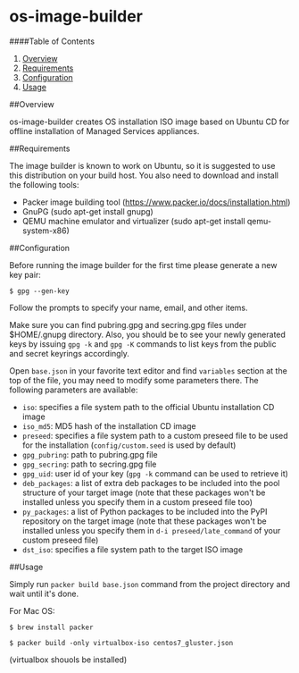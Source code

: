 # os-image-builder
####Table of Contents

1. [Overview](#overview)
2. [Requirements](#requirements)
3. [Configuration](#configuration)
4. [Usage](#usage)

##Overview

os-image-builder creates OS installation ISO image based on Ubuntu CD for offline installation of Managed Services appliances.

##Requirements

The image builder is known to work on Ubuntu, so it is suggested to use this distribution on your build host.
You also need to download and install the following tools:
 * Packer image building tool (https://www.packer.io/docs/installation.html)
 * GnuPG (sudo apt-get install gnupg)
 * QEMU machine emulator and virtualizer (sudo apt-get install qemu-system-x86)
 
##Configuration

Before running the image builder for the first time please generate a new key pair:

~~~
$ gpg --gen-key
~~~

Follow the prompts to specify your name, email, and other items.

Make sure you can find pubring.gpg and secring.gpg files under $HOME/.gnupg directory. Also, you should be to see your newly generated keys by issuing `gpg -k` and `gpg -K` commands to list keys from the public and secret keyrings accordingly.

Open `base.json` in your favorite text editor and find `variables` section at the top of the file, you may need to modify some parameters there. The following parameters are available:
 * `iso`: specifies a file system path to the official Ubuntu installation CD image
 * `iso_md5`: MD5 hash of the installation CD image
 * `preseed`: specifies a file system path to a custom preseed file to be used for the installation (`config/custom.seed` is used by default)
 * `gpg_pubring`: path to pubring.gpg file
 * `gpg_secring`: path to secring.gpg file
 * `gpg_uid`: user id of your key (`gpg -k` command can be used to retrieve it)
 * `deb_packages`: a list of extra deb packages to be included into the pool structure of your target image (note that these packages won't be installed unless you specify them in a custom preseed file too)
 * `py_packages`: a list of Python packages to be included into the PyPI repository on the target image  (note that these packages won't be installed unless you specify them in `d-i preseed/late_command` of your custom preseed file)
 * `dst_iso`: specifies a file system path to the target ISO image

##Usage

Simply run `packer build base.json` command from the project directory and wait until it's done.


For Mac OS:

~~~
$ brew install packer
~~~
~~~
$ packer build -only virtualbox-iso centos7_gluster.json
~~~
(virtualbox shouols be installed)

